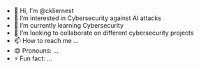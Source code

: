 - 👋 Hi, I’m @ckliernest
- 👀 I’m interested in Cybersecurity against AI attacks
- 🌱 I’m currently learning Cybersecurity
- 💞️ I’m looking to collaborate on different cybersecurity projects
- 📫 How to reach me ...
- 😄 Pronouns: ...
- ⚡ Fun fact: ...

<!---
ckliernest/ckliernest is a ✨ special ✨ repository because its `README.md` (this file) appears on your GitHub profile.
You can click the Preview link to take a look at your changes.
--->
